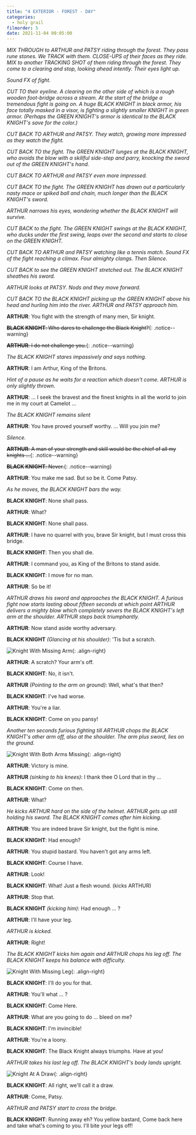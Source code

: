 ```yaml
---
title: "4 EXTERIOR - FOREST - DAY"
categories:
  - holy grail
filmorder: 5
date: 2021-11-04 00:05:00
---
```


_MIX THROUGH to ARTHUR and PATSY riding through the forest. They pass rune stones. We TRACK with them. CLOSE-UPS of their faces as they ride. MIX to another TRACKING SHOT of them riding through the forest. They come to a clearing and stop, looking ahead intently. Their eyes light up._

_Sound FX of fight._

_CUT TO their eyeline. A clearing on the other side of which is a rough wooden foot-bridge across a stream. At the start of the bridge a tremendous fight is going on. A huge BLACK KNIGHT in black armor, his face totally masked in a visor, is fighting a slightly smaller KNIGHT in green armor. (Perhaps the GREEN KNIGHT's armor is identical to the BLACK KNIGHT's save for the color.)_

_CUT BACK TO ARTHUR and PATSY. They watch, growing more impressed as they watch the fight._

_CUT BACK TO the fight. The GREEN KNIGHT lunges at the BLACK KNIGHT, who avoids the blow with a skillful side-step and parry, knocking the sword out of the GREEN KNIGHT's hand._

_CUT BACK TO ARTHUR and PATSY even more impressed._

_CUT BACK TO the fight. The GREEN KNIGHT has drawn out a particularly nasty mace or spiked ball and chain, much longer than the BLACK KNIGHT's sword._

_ARTHUR narrows his eyes, wondering whether the BLACK KNIGHT will survive._

_CUT BACK to the fight. The GREEN KNIGHT swings at the BLACK KNIGHT, who ducks under the first swing, leaps over the second and starts to close on the GREEN KNIGHT._

_CUT BACK TO ARTHUR and PATSY watching like a tennis match. Sound FX of the fight reaching a climax. Four almighty clangs. Then Silence._

_CUT BACK to see the GREEN KNIGHT stretched out. The BLACK KNIGHT sheathes his sword._

_ARTHUR looks at PATSY. Nods and they move forward._

_CUT BACK TO the BLACK KNIGHT picking up the GREEN KNIGHT above his head and hurling him into the river. ARTHUR and PATSY approach him._

**ARTHUR**: You fight with the strength of many men, Sir knight.

<span>~~**BLACK KNIGHT**: Who dares to challenge the Black Knight?~~</span>{: .notice--warning}

<span>~~**ARTHUR**: I do not challenge you.~~</span>{: .notice--warning}

_The BLACK KNIGHT stares impassively and says nothing._

**ARTHUR**: I am Arthur, King of the Britons.

_Hint of a pause as he waits for a reaction which doesn't come. ARTHUR is only slightly thrown._

**ARTHUR**: ... I seek the bravest and the finest knights in all the world to join me in my court at Camelot ...

_The BLACK KNIGHT remains silent_

**ARTHUR**: You have proved yourself worthy. ... Will you join me?

_Silence._

<span>~~**ARTHUR**: A man of your strength and skill would be the chief of all my knights ...~~</span>{: .notice--warning}

<span>~~**BLACK KNIGHT**: Never.~~</span>{: .notice--warning}

**ARTHUR**: You make me sad. But so be it. Come Patsy.

_As he moves, the BLACK KNIGHT bars the way._

**BLACK KNIGHT**: None shall pass.

**ARTHUR**: What?

**BLACK KNIGHT**: None shall pass.

**ARTHUR**: I have no quarrel with you, brave Sir knight, but I must cross this bridge.

**BLACK KNIGHT**: Then you shall die.

**ARTHUR**: I command you, as King of the Britons to stand aside.

**BLACK KNIGHT**: I move for no man.

**ARTHUR**: So be it!

_ARTHUR draws his sword and approaches the BLACK KNIGHT. A furious fight now starts lasting about fifteen seconds at which point ARTHUR delivers a mighty blow which completely severs the BLACK KNIGHT's left arm at the shoulder. ARTHUR steps back triumphantly._

**ARTHUR**: Now stand aside worthy adversary.

**BLACK KNIGHT** _(Glancing at his shoulder)_: 'Tis but a scratch.

![Knight With Missing Arm](/images/knight1.jpg){: .align-right}

**ARTHUR**: A scratch? Your arm's off.

**BLACK KNIGHT**: No, it isn't.

**ARTHUR** _(Pointing to the arm on ground)_: Well, what's that then?

**BLACK KNIGHT**: I've had worse.

**ARTHUR**: You're a liar.

**BLACK KNIGHT**: Come on you pansy!

_Another ten seconds furious fighting till ARTHUR chops the BLACK KNIGHT's other arm off, also at the shoulder. The arm plus sword, lies on the ground._

![Knight With Both Arms Missing](/images/knight2.jpg){: .align-right}

**ARTHUR**: Victory is mine.

**ARTHUR** _(sinking to his knees)_: I thank thee O Lord that in thy ...

**BLACK KNIGHT**: Come on then.

**ARTHUR**: What?

_He kicks ARTHUR hard on the side of the helmet. ARTHUR gets up still holding his sword. The BLACK KNIGHT comes after him kicking._

**ARTHUR**: You are indeed brave Sir knight, but the fight is mine.

**BLACK KNIGHT**: Had enough?

**ARTHUR**: You stupid bastard. You haven't got any arms left.

**BLACK KNIGHT**: Course I have.

**ARTHUR**: Look!

**BLACK KNIGHT**: What! Just a flesh wound. (kicks ARTHUR)

**ARTHUR**: Stop that.

**BLACK KNIGHT** _(kicking him)_: Had enough ... ?

**ARTHUR**: I'll have your leg.

_ARTHUR is kicked._

**ARTHUR**: Right!

_The BLACK KNIGHT kicks him again and ARTHUR chops his leg off. The BLACK KNIGHT keeps his balance with difficulty._

![Knight With Missing Leg](/images/knight3.jpg){: .align-right}

**BLACK KNIGHT**: I'll do you for that.

**ARTHUR**: You'll what ... ?

**BLACK KNIGHT**: Come Here.

**ARTHUR**: What are you going to do ... bleed on me?

**BLACK KNIGHT**: I'm invincible!

**ARTHUR**: You're a loony.

**BLACK KNIGHT**: The Black Knight always triumphs. Have at you!

_ARTHUR takes his last leg off. The BLACK KNIGHT's body lands upright._

![Knight At A Draw](/images/knight4.jpg){: .align-right}

**BLACK KNIGHT**: All right, we'll call it a draw.

**ARTHUR**: Come, Patsy.

_ARTHUR and PATSY start to cross the bridge._

**BLACK KNIGHT**: Running away eh? You yellow bastard, Come back here and take what's coming to you. I'll bite your legs off! 